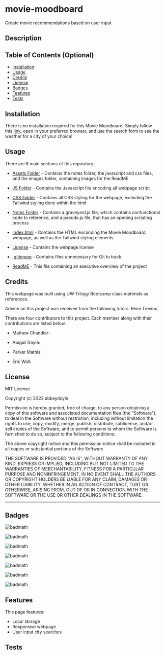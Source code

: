 # movie-moodboard
Create movie recommendations based on user input

## Description

<!-- TODO: write it -->

<!-- Provide a short description explaining the what, why, and how of your project. Use the following questions as a guide:

- What was your motivation?
- Why did you build this project? (Note: the answer is not "Because it was a homework assignment.")
- What problem does it solve?
- What did you learn? -->

## Table of Contents (Optional)

<!-- If your README is long, add a table of contents to make it easy for users to find what they need. -->

- [Installation](#installation)
- [Usage](#usage)
- [Credits](#credits)
- [License](#license)
- [Badges](#badges)
- [Features](#features)
- [Tests](#tests)


## Installation

<!-- FIXME: lets deploy this site using the specific naming convention in github so the link itself doesn't include my repo. We'll potentially be linking this in our portfolio so it shouldn't be specific to any one of us -->

There is no installation required for this Movie Moodboard. Simply follow this [link](https://abbeydoyle.github.io/movie-moodboard/), open in your preferred browser, and use the search form to see the weather for a city of your choice!

<!-- What are the steps required to install your project? Provide a step-by-step description of how to get the development environment running. -->


## Usage

There are 8 main sections of this repository:

- [Assets Folder](https://github.com/abbeydoyle/movie-moodboard/tree/development/assets) - Contains the notes folder, the javascript and css files, and the images folder, containing images for the ReadME

- [JS Folder](https://github.com/abbeydoyle/movie-moodboard/tree/development/assets/js) - Contains the Javascript file encoding all webpage script

- [CSS Folder](https://github.com/abbeydoyle/movie-moodboard/tree/development/assets/css) - Contains all CSS styling for the webpage, excluding the Tailwind styling done within the html

- [Notes Folder](https://github.com/abbeydoyle/movie-moodboard/tree/development/assets/notes) - Contains a graveyard.js file, which contains nonfunctional code to reference, and a pseudo.js file, that has an opening scripting process

- [Index.html](https://github.com/abbeydoyle/movie-moodboard/blob/development/index.html) - Contains the HTML enconding the Movie Moodboard webpage, as well as the Tailwind styling elements

- [License](https://github.com/abbeydoyle/movie-moodboard/blob/development/LICENSE) - Contains the webpage license

- [.gitignore](https://github.com/abbeydoyle/movie-moodboard/blob/development/.gitignore) - Contains files unnecessary for Git to track

- [ReadME](https://github.com/abbeydoyle/movie-moodboard/blob/development/README.md) - This file containing an executive overview of the project



<!-- TODO: include deployed page screenshots -->

<!-- FIXME: we will have to change "development" to "main" when we merge back to main -->




<!-- Provide instructions and examples for use. Include screenshots as needed.

To add a screenshot, create an `assets/images` folder in your repository and upload your screenshot to it. Then, using the relative filepath, add it to your README using the following syntax:

    ```md
    ![alt text](assets/images/screenshot.png)
    ``` -->

## Credits

This webpage was built using UW Trilogy Bootcamp class materials as references.

Advice on this project was received from the following tutors: Rene Trevino, 
<!-- FIXME: mat add your tutor -->

<!-- TODO: add contributions -->
There are four contributors to this project. Each member along with their contributions are listed below.

- Mathew Chandler:

- Abigail Doyle:

- Parker Mathis:

- Eric Wall:


## License

MIT License

Copyright (c) 2022 abbeydoyle

Permission is hereby granted, free of charge, to any person obtaining a copy of this software and associated documentation files (the "Software"), to deal in the Software without restriction, including without limitation the rights to use, copy, modify, merge, publish, distribute, sublicense, and/or sell copies of the Software, and to permit persons to whom the Software is furnished to do so, subject to the following conditions:

The above copyright notice and this permission notice shall be included in all copies or substantial portions of the Software.

THE SOFTWARE IS PROVIDED "AS IS", WITHOUT WARRANTY OF ANY KIND, EXPRESS OR IMPLIED, INCLUDING BUT NOT LIMITED TO THE WARRANTIES OF MERCHANTABILITY, FITNESS FOR A PARTICULAR PURPOSE AND NONINFRINGEMENT. IN NO EVENT SHALL THE AUTHORS OR COPYRIGHT HOLDERS BE LIABLE FOR ANY CLAIM, DAMAGES OR OTHER LIABILITY, WHETHER IN AN ACTION OF CONTRACT, TORT OR OTHERWISE, ARISING FROM, OUT OF OR IN CONNECTION WITH THE SOFTWARE OR THE USE OR OTHER DEALINGS IN THE SOFTWARE.

<!-- The last section of a high-quality README file is the license. This lets other developers know what they can and cannot do with your project. If you need help choosing a license, refer to [https://choosealicense.com/](https://choosealicense.com/). -->

---

<!-- 🏆 The previous sections are the bare minimum, and your project will ultimately determine the content of this document. You might also want to consider adding the following sections. -->

## Badges

![badmath](https://img.shields.io/github/repo-size/abbeydoyle/movie-moodboard?color=pink&style=plastic)

![badmath](https://img.shields.io/github/issues-closed-raw/abbeydoyle/movie-moodboard?color=pink&style=plastic)

![badmath](https://img.shields.io/github/issues-raw/abbeydoyle/movie-moodboard?color=pink&style=plastic)

![badmath](https://img.shields.io/github/license/abbeydoyle/movie-moodboard?color=pink&style=plastic)

![badmath](https://img.shields.io/github/commits-since/abbeydoyle/movie-moodboard/51eb263/main?color=pink&style=plastic)

![badmath](https://img.shields.io/github/last-commit/abbeydoyle/movie-moodboard?color=pink&style=plastic)

![badmath](https://img.shields.io/maintenance/yes/2022?color=pink&style=plastic)


<!-- ![badmath](https://img.shields.io/github/languages/top/lernantino/badmath)

Badges aren't necessary, per se, but they demonstrate street cred. Badges let other developers know that you know what you're doing. Check out the badges hosted by [shields.io](https://shields.io/). You may not understand what they all represent now, but you will in time. -->

## Features

This page features:

- Local storage
- Responsive webpage
- User input city searches

<!-- TODO: add more -->


<!-- If your project has a lot of features, list them here. -->

<!-- ## How to Contribute

If you created an application or package and would like other developers to contribute it, you can include guidelines for how to do so. The [Contributor Covenant](https://www.contributor-covenant.org/) is an industry standard, but you can always write your own if you'd prefer. -->

## Tests


<!-- TODO: write -->


<!-- Go the extra mile and write tests for your application. Then provide examples on how to run them here. -->